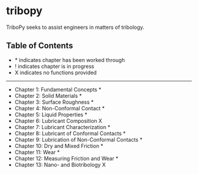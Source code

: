 # tribopy
TriboPy seeks to assist engineers in matters of tribology.

## Table of Contents
- \* indicates chapter has been worked through
- ! indicates chapter is in progress
- X indicates no functions provided
----------------------------------------------------------------------------------------------------
- Chapter 1: Fundamental Concepts *
- Chapter 2: Solid Materials *
- Chapter 3: Surface Roughness *
- Chapter 4: Non-Conformal Contact *
- Chapter 5: Liquid Properties *
- Chapter 6: Lubricant Composition X
- Chapter 7: Lubricant Characterization *
- Chapter 8: Lubricant of Conformal Contacts *
- Chapter 9: Lubrication of Non-Conformal Contacts *
- Chapter 10: Dry and Mixed Friction *
- Chapter 11: Wear *
- Chapter 12: Measuring Friction and Wear *
- Chapter 13: Nano- and Biotribology X

<!-- ## Installation
text

## Usage
text

## Contributing
text

## Contact
text -->